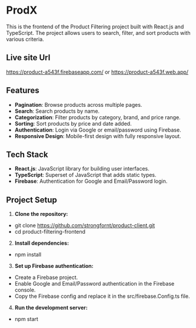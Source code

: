 
# ProdX
This is the frontend of the Product Filtering project built with React.js and TypeScript. The project allows users to search, filter, and sort products with various criteria.

## Live site Url
https://product-a543f.firebaseapp.com/
or
https://product-a543f.web.app/

## Features

- **Pagination**: Browse products across multiple pages.
- **Search**: Search products by name.
- **Categorization**: Filter products by category, brand, and price range.
- **Sorting**: Sort products by price and date added.
- **Authentication**: Login via Google or email/password using Firebase.
- **Responsive Design**: Mobile-first design with fully responsive layout.


## Tech Stack
- **React.js**: JavaScript library for building user interfaces.
- **TypeScript**: Superset of JavaScript that adds static types.
- **Firebase**: Authentication for Google and Email/Password login.
## Project Setup

1. **Clone the repository:**
 - git clone https://github.com/strongfornt/product-client.git
- cd product-filtering-frontend

2. **Install dependencies:**
- npm install

3. **Set up Firebase authentication:**
- Create a Firebase project.
- Enable Google and Email/Password authentication in the Firebase console.
- Copy the Firebase config and replace it in the src/firebase.Config.ts file.

4. **Run the development server:**
- npm start


